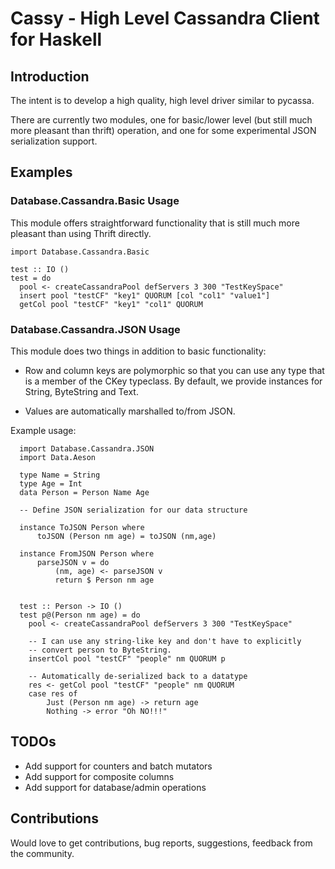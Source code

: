 
# Cassy - High Level Cassandra Client for Haskell


## Introduction

The intent is to develop a high quality, high level driver similar to
pycassa.

There are currently two modules, one for basic/lower level (but still
much more pleasant than thrift) operation, and one for some
experimental JSON serialization support.


## Examples

### Database.Cassandra.Basic Usage

This module offers straightforward functionality that is still much
more pleasant than using Thrift directly.
    
    import Database.Cassandra.Basic

    test :: IO ()
    test = do
      pool <- createCassandraPool defServers 3 300 "TestKeySpace"
      insert pool "testCF" "key1" QUORUM [col "col1" "value1"]
      getCol pool "testCF" "key1" "col1" QUORUM


### Database.Cassandra.JSON Usage

This module does two things in addition to basic functionality:

- Row and column keys are polymorphic so that you can use any
  type that is a member of the CKey typeclass. By default, we provide
  instances for String, ByteString and Text.
  
- Values are automatically marshalled to/from JSON.

Example usage:

      import Database.Cassandra.JSON
      import Data.Aeson

      type Name = String
      type Age = Int
      data Person = Person Name Age

      -- Define JSON serialization for our data structure

      instance ToJSON Person where
          toJSON (Person nm age) = toJSON (nm,age)

      instance FromJSON Person where
          parseJSON v = do
              (nm, age) <- parseJSON v
              return $ Person nm age


      test :: Person -> IO ()
      test p@(Person nm age) = do
        pool <- createCassandraPool defServers 3 300 "TestKeySpace"

        -- I can use any string-like key and don't have to explicitly
        -- convert person to ByteString.
        insertCol pool "testCF" "people" nm QUORUM p

        -- Automatically de-serialized back to a datatype
        res <- getCol pool "testCF" "people" nm QUORUM
        case res of
            Just (Person nm age) -> return age
            Nothing -> error "Oh NO!!!"

      
## TODOs

* Add support for counters and batch mutators
* Add support for composite columns
* Add support for database/admin operations

## Contributions

Would love to get contributions, bug reports, suggestions, feedback
from the community.
